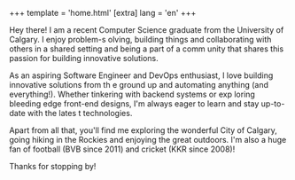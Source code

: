 +++
template = 'home.html'
[extra]
lang = 'en'
+++

Hey there! I am a recent Computer Science graduate from the University of Calgary. I enjoy problem-s
olving, building things and collaborating with others in a shared setting and being a part of a comm
unity that shares this passion for building innovative solutions.

As an aspiring Software Engineer and DevOps enthusiast, I love building innovative solutions from th
e ground up and automating anything (and everything!). Whether tinkering with backend systems or exp
loring bleeding edge front-end designs, I'm always eager to learn and stay up-to-date with the lates
t technologies.

Apart from all that, you'll find me exploring the wonderful City of Calgary, going hiking in the Rockies and enjoying the great outdoors. I'm also a huge fan of football (BVB since 2011) and cricket (KKR since 2008)!

Thanks for stopping by!